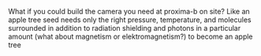What if you could build the camera you need at proxima-b on site? Like an apple tree seed needs only the right pressure, temperature, and molecules surrounded in addition to radiation shielding and photons in a particular amount (what about magnetism or elektromagnetism?) to become an apple tree
